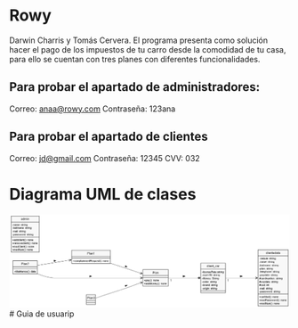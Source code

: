 # Rowy
Darwin Charris y Tomás Cervera.
El programa presenta como solución hacer el pago de los impuestos de tu carro desde la comodidad de tu casa, para ello se cuentan con tres planes con diferentes funcionalidades.
## Para probar el apartado de administradores:
Correo: anaa@rowy.com
Contraseña: 123ana
## Para probar el apartado de clientes
Correo: jd@gmail.com
Contraseña: 12345
CVV: 032
# Diagrama UML de clases
<img src="RowyUML.png" alt="Diagrama"/>
# Guia de usuarip
